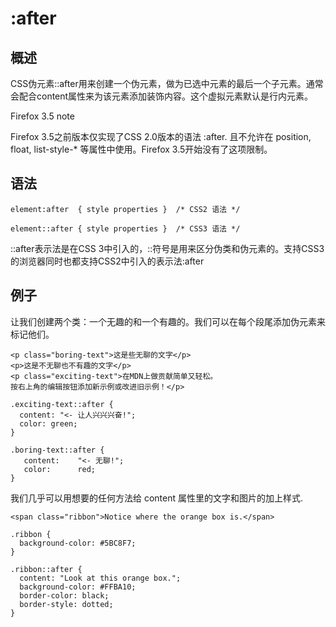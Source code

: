 # :after

## 概述

CSS伪元素::after用来创建一个伪元素，做为已选中元素的最后一个子元素。通常会配合content属性来为该元素添加装饰内容。这个虚拟元素默认是行内元素。

Firefox 3.5 note

Firefox 3.5之前版本仅实现了CSS 2.0版本的语法 :after. 且不允许在 position, float, list-style-* 等属性中使用。Firefox 3.5开始没有了这项限制。


## 语法

```
element:after  { style properties }  /* CSS2 语法 */

element::after { style properties }  /* CSS3 语法 */

```

::after表示法是在CSS 3中引入的，::符号是用来区分伪类和伪元素的。支持CSS3的浏览器同时也都支持CSS2中引入的表示法:after

## 例子

让我们创建两个类：一个无趣的和一个有趣的。我们可以在每个段尾添加伪元素来标记他们。

```
<p class="boring-text">这是些无聊的文字</p>
<p>这是不无聊也不有趣的文字</p>
<p class="exciting-text">在MDN上做贡献简单又轻松。
按右上角的编辑按钮添加新示例或改进旧示例！</p>

```

```
.exciting-text::after {
  content: "<- 让人兴兴兴奋!"; 
  color: green;
}

.boring-text::after {
   content:    "<- 无聊!";
   color:      red;
}
```


我们几乎可以用想要的任何方法给 content 属性里的文字和图片的加上样式.

```
<span class="ribbon">Notice where the orange box is.</span>

```

```
.ribbon {
  background-color: #5BC8F7;
}

.ribbon::after {
  content: "Look at this orange box.";
  background-color: #FFBA10;
  border-color: black;
  border-style: dotted;
}

```